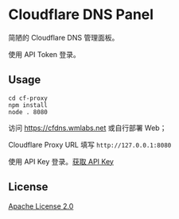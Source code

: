 # Cloudflare DNS Panel

简陋的 Cloudflare DNS 管理面板。

使用 API Token 登录。

## Usage

```shell
cd cf-proxy
npm install
node . 8080
```

访问 https://cfdns.wmlabs.net 或自行部署 Web；

Cloudflare Proxy URL 填写 `http://127.0.0.1:8080`

使用 API Key 登录。[获取 API Key](https://dash.cloudflare.com/profile/api-tokens)

## License

[Apache License 2.0](LICENSE)
